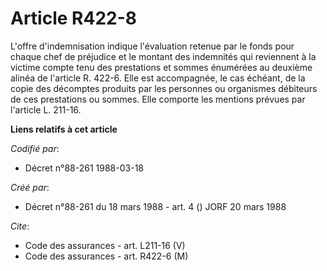 # Article R422-8

L'offre d'indemnisation indique l'évaluation retenue par le fonds pour chaque chef de préjudice et le montant des indemnités
qui reviennent à la victime compte tenu des prestations et sommes énumérées au deuxième alinéa de l'article R. 422-6. Elle
est accompagnée, le cas échéant, de la copie des décomptes produits par les personnes ou organismes débiteurs de ces
prestations ou sommes. Elle comporte les mentions prévues par l'article L. 211-16.

**Liens relatifs à cet article**

_Codifié par_:

  - Décret n°88-261 1988-03-18

_Créé par_:

  - Décret n°88-261 du 18 mars 1988 - art. 4 () JORF 20 mars 1988

_Cite_:

  - Code des assurances - art. L211-16 (V)
  - Code des assurances - art. R422-6 (M)
